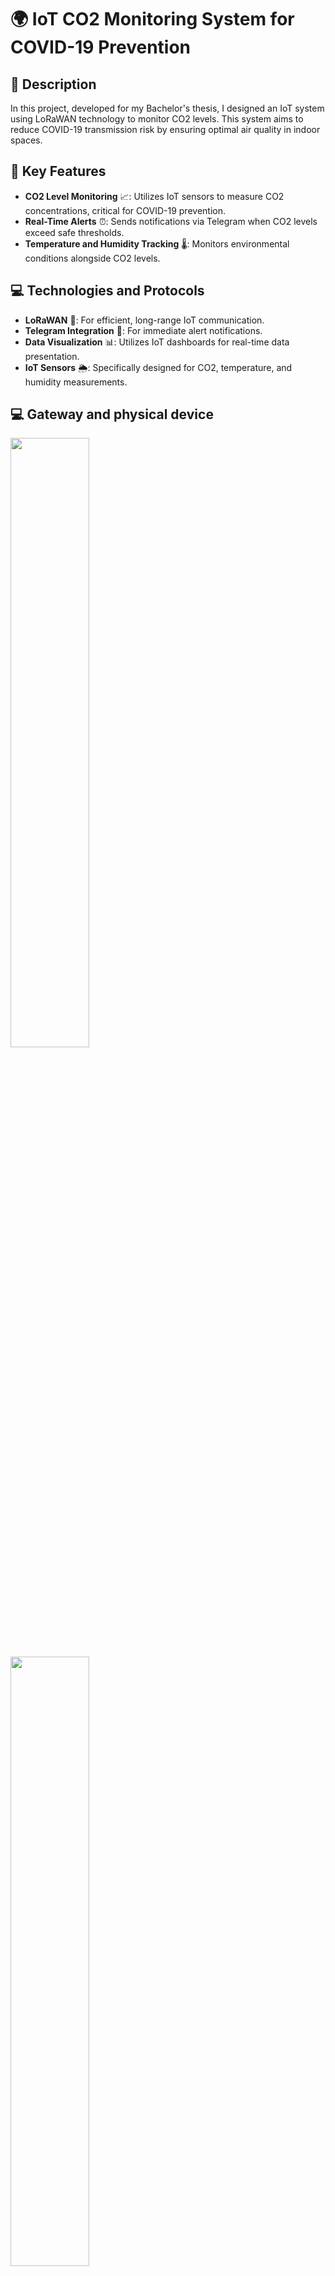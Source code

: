 # 🌍 IoT CO2 Monitoring System for COVID-19 Prevention

## 📘 Description
In this project, developed for my Bachelor's thesis, I designed an IoT system using LoRaWAN technology to monitor CO2 levels. This system aims to reduce COVID-19 transmission risk by ensuring optimal air quality in indoor spaces.

## 🌟 Key Features
- **CO2 Level Monitoring** 📈: Utilizes IoT sensors to measure CO2 concentrations, critical for COVID-19 prevention.
- **Real-Time Alerts** ⏰: Sends notifications via Telegram when CO2 levels exceed safe thresholds.
- **Temperature and Humidity Tracking** 🌡️: Monitors environmental conditions alongside CO2 levels.

## 💻 Technologies and Protocols
- **LoRaWAN** 📡: For efficient, long-range IoT communication.
- **Telegram Integration** 💬: For immediate alert notifications.
- **Data Visualization** 📊: Utilizes IoT dashboards for real-time data presentation.
- **IoT Sensors** 🌦️: Specifically designed for CO2, temperature, and humidity measurements.

## 💻 Gateway and physical device

<img src="https://user-images.githubusercontent.com/63775967/208689677-cccc398a-689d-4d11-8181-ca14238ee3c0.png" width="50%" height="50%">

<img src="https://user-images.githubusercontent.com/63775967/208689914-beb74227-a8fd-457c-8648-2a8fe3cd0048.png" width="50%" height="50%">

<img src="https://user-images.githubusercontent.com/63775967/208690833-9e37cf0a-6f16-41ea-96f6-f37910d6d4e4.png" width="50%" height="50%">

<img src="https://user-images.githubusercontent.com/63775967/208691574-85450093-3431-47a1-b773-7f787e4fa46c.png" width="50%" height="50%">

  
## 📊 Diagrams
Visual representations of the system architecture and data flow, showcasing the interaction between different components.

## 📜 License
This project is licensed under MIT License - [See LICENSE](LICENSE) for details.


















